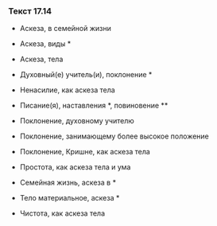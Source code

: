 ### Текст 17.14

- Аскеза, в семейной жизни

- Аскеза, виды *

- Аскеза, тела

- Духовный(е) учитель(и), поклонение *

- Ненасилие, как аскеза тела

- Писание(я), наставления *, повиновение **

- Поклонение, духовному учителю

- Поклонение, занимающему более высокое положение

- Поклонение, Кришне, как аскеза тела

- Простота, как аскеза тела и ума

- Семейная жизнь, аскеза в *

- Тело материальное, аскеза *

- Чистота, как аскеза тела
	
